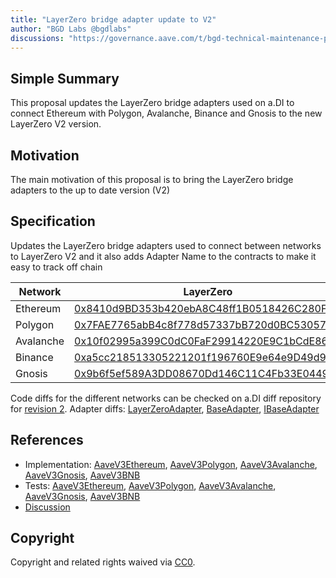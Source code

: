 ```yaml
---
title: "LayerZero bridge adapter update to V2"
author: "BGD Labs @bgdlabs"
discussions: "https://governance.aave.com/t/bgd-technical-maintenance-proposals/15274/29"
---
```


## Simple Summary

This proposal updates the LayerZero bridge adapters used on a.DI to connect Ethereum with Polygon, Avalanche, Binance and Gnosis to the new
LayerZero V2 version.

## Motivation

The main motivation of this proposal is to bring the LayerZero bridge adapters to the up to date version (V2)

## Specification

Updates the LayerZero bridge adapters used to connect between networks to LayerZero V2 and it also adds Adapter Name to the contracts
to make it easy to track off chain

| Network   | LayerZero                                                                                                                |
| --------- | ------------------------------------------------------------------------------------------------------------------------ |
| Ethereum  | [0x8410d9BD353b420ebA8C48ff1B0518426C280FCC](https://etherscan.io/address/0x8410d9BD353b420ebA8C48ff1B0518426C280FCC)    |
| Polygon   | [0x7FAE7765abB4c8f778d57337bB720d0BC53057e3](https://polygonscan.com/address/0x7FAE7765abB4c8f778d57337bB720d0BC53057e3) |
| Avalanche | [0x10f02995a399C0dC0FaF29914220E9C1bCdE8640](https://snowscan.xyz/address/0x10f02995a399C0dC0FaF29914220E9C1bCdE8640)    |
| Binance   | [0xa5cc218513305221201f196760E9e64e9D49d98A](https://bscscan.com/address/0xa5cc218513305221201f196760E9e64e9D49d98A)     |
| Gnosis    | [0x9b6f5ef589A3DD08670Dd146C11C4Fb33E04494F](https://gnosisscan.io/address/0x9b6f5ef589A3DD08670Dd146C11C4Fb33E04494F)   |

Code diffs for the different networks can be checked on a.DI diff repository for [revision 2](https://github.com/bgd-labs/aDI-diffs/tree/main/diffs/rev2).
Adapter diffs: [LayerZeroAdapter](https://github.com/bgd-labs/aDI-diffs/tree/main/diffs/rev2/layerzero), [BaseAdapter](https://github.com/bgd-labs/aDI-diffs/tree/main/diffs/rev2/base_adapter), [IBaseAdapter](https://github.com/bgd-labs/aDI-diffs/tree/main/diffs/rev2/i_base_adapter)

## References

- Implementation: [AaveV3Ethereum](https://github.com/bgd-labs/aave-proposals-v3/blob/44751b929a488d92d8c0b38bfdd17b34eee8ffd8/src/20240322_Multi_LayerZeroBridgeAdapterUpdateToV2/AaveV3Ethereum_LayerZeroBridgeAdapterUpdateToV2_20240322.sol), [AaveV3Polygon](https://github.com/bgd-labs/aave-proposals-v3/blob/44751b929a488d92d8c0b38bfdd17b34eee8ffd8/src/20240322_Multi_LayerZeroBridgeAdapterUpdateToV2/AaveV3Polygon_LayerZeroBridgeAdapterUpdateToV2_20240322.sol), [AaveV3Avalanche](https://github.com/bgd-labs/aave-proposals-v3/blob/44751b929a488d92d8c0b38bfdd17b34eee8ffd8/src/20240322_Multi_LayerZeroBridgeAdapterUpdateToV2/AaveV3Avalanche_LayerZeroBridgeAdapterUpdateToV2_20240322.sol), [AaveV3Gnosis](https://github.com/bgd-labs/aave-proposals-v3/blob/44751b929a488d92d8c0b38bfdd17b34eee8ffd8/src/20240322_Multi_LayerZeroBridgeAdapterUpdateToV2/AaveV3Gnosis_LayerZeroBridgeAdapterUpdateToV2_20240322.sol), [AaveV3BNB](https://github.com/bgd-labs/aave-proposals-v3/blob/44751b929a488d92d8c0b38bfdd17b34eee8ffd8/src/20240322_Multi_LayerZeroBridgeAdapterUpdateToV2/AaveV3BNB_LayerZeroBridgeAdapterUpdateToV2_20240322.sol)
- Tests: [AaveV3Ethereum](https://github.com/bgd-labs/aave-proposals-v3/blob/44751b929a488d92d8c0b38bfdd17b34eee8ffd8/src/20240322_Multi_LayerZeroBridgeAdapterUpdateToV2/AaveV3Ethereum_LayerZeroBridgeAdapterUpdateToV2_20240322.t.sol), [AaveV3Polygon](https://github.com/bgd-labs/aave-proposals-v3/blob/44751b929a488d92d8c0b38bfdd17b34eee8ffd8/src/20240322_Multi_LayerZeroBridgeAdapterUpdateToV2/AaveV3Polygon_LayerZeroBridgeAdapterUpdateToV2_20240322.t.sol), [AaveV3Avalanche](https://github.com/bgd-labs/aave-proposals-v3/blob/44751b929a488d92d8c0b38bfdd17b34eee8ffd8/src/20240322_Multi_LayerZeroBridgeAdapterUpdateToV2/AaveV3Avalanche_LayerZeroBridgeAdapterUpdateToV2_20240322.t.sol), [AaveV3Gnosis](https://github.com/bgd-labs/aave-proposals-v3/blob/44751b929a488d92d8c0b38bfdd17b34eee8ffd8/src/20240322_Multi_LayerZeroBridgeAdapterUpdateToV2/AaveV3Gnosis_LayerZeroBridgeAdapterUpdateToV2_20240322.t.sol), [AaveV3BNB](https://github.com/bgd-labs/aave-proposals-v3/blob/44751b929a488d92d8c0b38bfdd17b34eee8ffd8/src/20240322_Multi_LayerZeroBridgeAdapterUpdateToV2/AaveV3BNB_LayerZeroBridgeAdapterUpdateToV2_20240322.t.sol)
- [Discussion](https://governance.aave.com/t/bgd-technical-maintenance-proposals/15274/29)

## Copyright

Copyright and related rights waived via [CC0](https://creativecommons.org/publicdomain/zero/1.0/).
